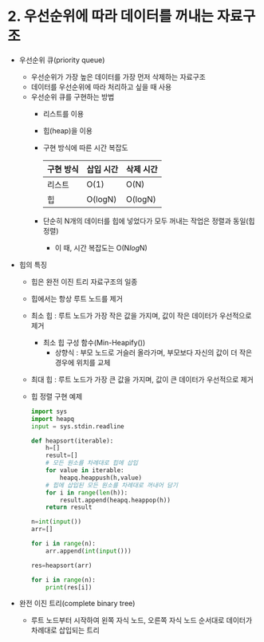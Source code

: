 # 2. 우선순위에 따라 데이터를 꺼내는 자료구조

- 우선순위 큐(priority queue)
    - 우선순위가 가장 높은 데이터를 가장 먼저 삭제하는 자료구조
    - 데이터를 우선순위에 따라 처리하고 싶을 때 사용
    - 우선순위 큐를 구현하는 방법
        - 리스트를 이용
        - 힙(heap)을 이용
        - 구현 방식에 따른 시간 복잡도
            
            
            | 구현 방식 | 삽입 시간 | 삭제 시간 |
            | --- | --- | --- |
            | 리스트 | O(1) | O(N) |
            | 힙 | O(logN) | O(logN) |
        - 단순히 N개의 데이터를 힙에 넣었다가 모두 꺼내는 작업은 정렬과 동일(힙 정렬)
            - 이 때, 시간 복잡도는 O(N*log*N)
    
- 힙의 특징
    - 힙은 완전 이진 트리 자료구조의 일종
    - 힙에서는 항상 루트 노드를 제거
    - 최소 힙 : 루트 노드가 가장 작은 값을 가지며, 값이 작은 데이터가 우선적으로 제거
        - 최소 힙 구성 함수(Min-Heapify())
            - 상향식 : 부모 노드로 거슬러 올라가며, 부모보다 자신의 값이 더 작은 경우에 위치를 교체
    - 최대 힙 : 루트 노드가 가장 큰 값을 가지며, 값이 큰 데이터가 우선적으로 제거
    - 힙 정렬 구현 예제
        
        ```python
        import sys
        import heapq
        input = sys.stdin.readline
        
        def heapsort(iterable):
        	h=[]
        	result=[]
        	# 모든 원소를 차례대로 힙에 삽입
        	for value in iterable:
        		heapq.heappush(h,value)
        	# 힙에 삽입된 모든 원소를 차례대로 꺼내어 담기
        	for i in range(len(h)):
        		result.append(heapq.heappop(h))
        	return result
        
        n=int(input())
        arr=[]
        
        for i in range(n):
        	arr.append(int(input()))
        
        res=heapsort(arr)
        
        for i in range(n):
        	print(res[i])
        ```
        
    
- 완전 이진 트리(complete binary tree)
    - 루트 노드부터 시작하여 왼쪽 자식 노드, 오른쪽 자식 노드 순서대로 데이터가 차례대로 삽입되는 트리